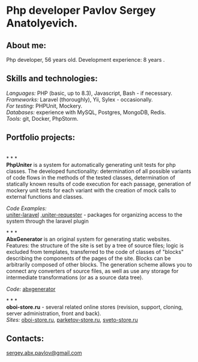 <h1>Php developer Pavlov Sergey Anatolyevich.</h1>

<h2>About me: </h2>
<p>Php developer, 56 years old. Development experience: 8 years .</p>
<h2>Skills and technologies:</h2>
<p><i>Languages:</i> PHP (basic, up to 8.3), Javascript, Bash - if necessary.<br />
<i>Frameworks: </i>Laravel (thoroughly), Yii, Sylex - occasionally.<br />
<i>For testing:</i> PHPUnit, Mockery.<br />
<i>Databases:</i> experience with MySQL, Postgres, MongoDB, Redis.<br />
<i>Tools: </i>git, Docker, PhpStorm.</p>
<h2>Portfolio projects:    </h2>
<p><br />* * *<br /><b>PhpUniter</b> is a system for automatically generating unit tests for php classes. The developed functionality: determination of all possible variants of code flows in the methods of the tested classes, determination of statically known results of code execution for each passage, generation of mockery unit tests for each variant with the creation of mock calls to external functions and classes.<br />
<p><i>Code Examples:</i>
<br /><a href="https://github.com/uniter1-dev/uniter-laravel">uniter-laravel</a> ,<a href="https://github.com/uniter1-dev/uniter-requester">uniter-requester</a> - packages for organizing access to the system through the laravel plugin<br /></p>
<p>* * *<br /><b>AbxGenerator</b> is an original system for generating static websites. Features: the structure of the site is set by a tree of source files; logic is excluded from templates, transferred to the code of classes of "blocks" describing the components of the pages of the site. Blocks can be arbitrarily composed of other blocks. The generation scheme allows you to connect any converters of source files, as well as use any storage for intermediate transformations (or as a source data tree).<br />
<p><i>Code: </i><a href="https://bitbucket.org/serge357/abxgenerator" title="abxgenerator">abxgenerator</a><br />

<p>* * *<br /><b>oboi-store.ru</b> - several related online stores (revision, support, cloning, server administration, front and back).<br />
<i>Sites:</i> <a href="https://oboi-store.ru/" title="oboi-store.ru">oboi-store.ru</a>,
<a href="https://parketov-store.ru/" title="parketov-store.ru">parketov-store.ru</a>,
<a href="https://sveto-store.ru/" title="sveto-store.ru">sveto-store.ru</a>
</p>
<h2>Contacts:</h2>
<a href="mailto:sergey.abx.pavlov@gmail.com">sergey.abx.pavlov@gmail.com</a>
